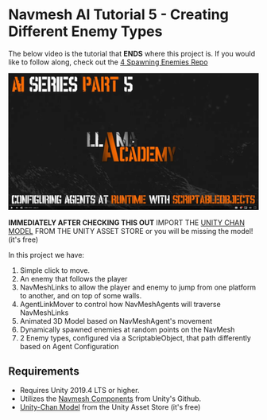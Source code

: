 # Navmesh AI Tutorial 5 - Creating Different Enemy Types
The below video is the tutorial that **ENDS** where this project is. If you would like to follow along, check out the [4 Spawning Enemies Repo](https://github.com/llamacademy/ai-series-part-4) 

[![Youtube Tutorial](./Video%20Screenshot.png)](https://youtu.be/PoglGJoDcZg&ref=github)

**IMMEDIATELY AFTER CHECKING THIS OUT** IMPORT THE [UNITY CHAN MODEL](https://assetstore.unity.com/packages/3d/characters/unity-chan-model-18705) FROM THE UNITY ASSET STORE or you will be missing the model! (it's free)

In this project we have:
1. Simple click to move.
2. An enemy that follows the player
3. NavMeshLinks to allow the player and enemy to jump from one platform to another, and on top of some walls.
4. AgentLinkMover to control how NavMeshAgents will traverse NavMeshLinks
5. Animated 3D Model based on NavMeshAgent's movement
6. Dynamically spawned enemies at random points on the NavMesh
7. 2 Enemy types, configured via a ScriptableObject, that path differently based on Agent Configuration

## Requirements
* Requires Unity 2019.4 LTS or higher. 
* Utilizes the [Navmesh Components](https://github.com/Unity-Technologies/NavMeshComponents) from Unity's Github.
* [Unity-Chan Model](https://assetstore.unity.com/packages/3d/characters/unity-chan-model-18705) from the Unity Asset Store (it's free)